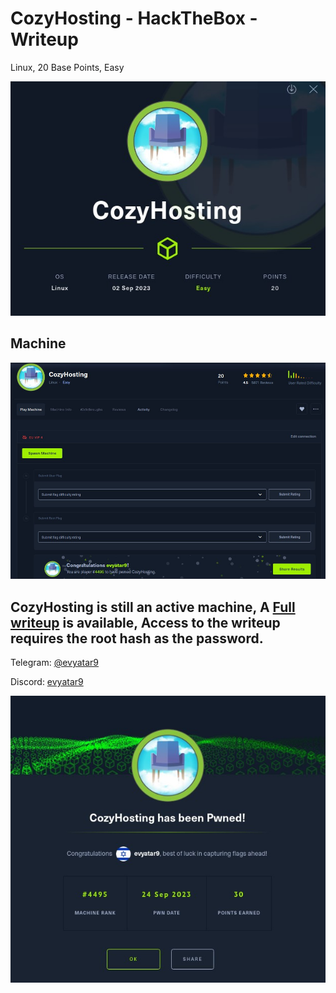 # CozyHosting - HackTheBox - Writeup
Linux, 20 Base Points, Easy

![info.JPG](images/info.JPG)

## Machine

![‏‏CozyHosting.JPG](images/CozyHosting.JPG)
 
## CozyHosting is still an active machine, A [Full writeup](CozyHosting-Writeup.pdf) is available, Access to the writeup requires the root hash as the password.

Telegram: [@evyatar9](https://t.me/evyatar9)

Discord: [evyatar9](https://discord.com/users/812805349815091251)

![pwn.JPG](images/pwn.JPG)